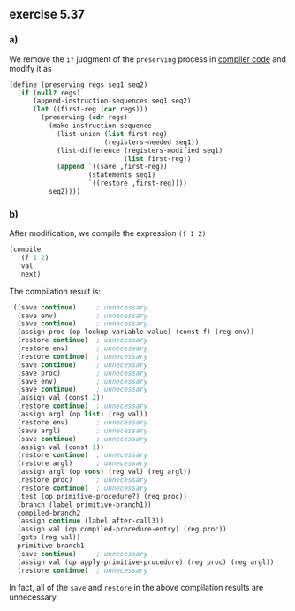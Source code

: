 ## exercise 5.37

### a)

We remove the `if` judgment of the `preserving` process in [compiler code](./ch5-compiler.scm) and modify it as

``` Scheme
(define (preserving regs seq1 seq2)
  (if (null? regs)
      (append-instruction-sequences seq1 seq2)
      (let ((first-reg (car regs)))
        (preserving (cdr regs)
          (make-instruction-sequence
            (list-union (list first-reg)
                        (registers-needed seq1))
            (list-difference (registers-modified seq1)
                             (list first-reg))
            (append `((save ,first-reg))
                    (statements seq1)
                    `((restore ,first-reg))))
          seq2))))
```

### b)

After modification, we compile the expression `(f 1 2)`

``` Scheme
(compile
  '(f 1 2)
  'val
  'next)
```

The compilation result is:

``` Scheme
'((save continue)     ; unnecessary
  (save env)          ; unnecessary
  (save continue)     ; unnecessary
  (assign proc (op lookup-variable-value) (const f) (reg env))
  (restore continue)  ; unnecessary
  (restore env)       ; unnecessary
  (restore continue)  ; unnecessary
  (save continue)     ; unnecessary
  (save proc)         ; unnecessary
  (save env)          ; unnecessary
  (save continue)     ; unnecessary
  (assign val (const 2))
  (restore continue)  ; unnecessary
  (assign argl (op list) (reg val))
  (restore env)       ; unnecessary
  (save argl)         ; unnecessary
  (save continue)     ; unnecessary
  (assign val (const 1))
  (restore continue)  ; unnecessary
  (restore argl)      ; unnecessary
  (assign argl (op cons) (reg val) (reg argl))
  (restore proc)      ; unnecessary
  (restore continue)  ; unnecessary
  (test (op primitive-procedure?) (reg proc))
  (branch (label primitive-branch1))
  compiled-branch2
  (assign continue (label after-call3))
  (assign val (op compiled-procedure-entry) (reg proc))
  (goto (reg val))
  primitive-branch1
  (save continue)     ; unnecessary
  (assign val (op apply-primitive-procedure) (reg proc) (reg argl))
  (restore continue)  ; unnecessary
```
In fact, all of the `save` and `restore` in the above compilation results are unnecessary.
